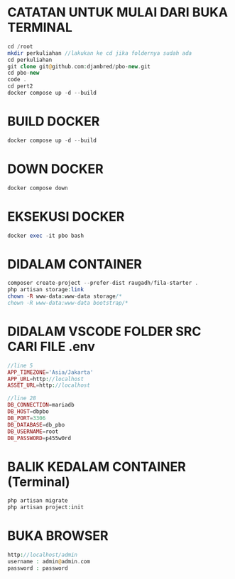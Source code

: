 
# CATATAN UNTUK MULAI DARI BUKA TERMINAL
```php
cd /root
mkdir perkuliahan //lakukan ke cd jika foldernya sudah ada
cd perkuliahan
git clone git@github.com:djambred/pbo-new.git
cd pbo-new
code .
cd pert2
docker compose up -d --build
```

# BUILD DOCKER
```php
docker compose up -d --build
```

# DOWN DOCKER
```php
docker compose down
```

# EKSEKUSI DOCKER
```php
docker exec -it pbo bash
```

# DIDALAM CONTAINER 
```php
composer create-project --prefer-dist raugadh/fila-starter .
php artisan storage:link
chown -R www-data:www-data storage/*
chown -R www-data:www-data bootstrap/*
```

# DIDALAM VSCODE FOLDER SRC CARI FILE .env
```php
//line 5
APP_TIMEZONE='Asia/Jakarta'
APP_URL=http://localhost
ASSET_URL=http://localhost

//line 28
DB_CONNECTION=mariadb
DB_HOST=dbpbo
DB_PORT=3306
DB_DATABASE=db_pbo
DB_USERNAME=root
DB_PASSWORD=p455w0rd
```

# BALIK KEDALAM CONTAINER (Terminal)
```php
php artisan migrate
php artisan project:init
```

# BUKA BROWSER
```php
http://localhost/admin
username : admin@admin.com
password : password
```
